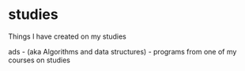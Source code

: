 # studies
Things I have created on my studies


ads - (aka Algorithms and data structures) - programs from one of my courses on studies
